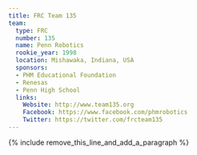 ```yaml
---
title: FRC Team 135
team:
  type: FRC
  number: 135
  name: Penn Robotics
  rookie_year: 1998
  location: Mishawaka, Indiana, USA
  sponsors:
  - PHM Educational Foundation
  - Renesas
  - Penn High School
  links:
    Website: http://www.team135.org
    Facebook: https://www.facebook.com/phmrobotics
    Twitter: https://twitter.com/frcteam135
---
```


{% include remove_this_line_and_add_a_paragraph %}